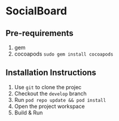 #  SocialBoard

## Pre-requirements
1. gem
2. cocoapods
`sudo gem install cocoapods`

## Installation Instructions
1. Use `git` to clone the projec
2. Checkout the `develop` branch
3. Run `pod repo update && pod install`
4. Open the project workspace
5. Build & Run
